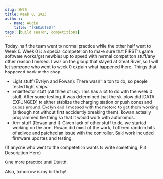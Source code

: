 ```yaml
---
slug: BW7S
title: Week 0, 2023
authors:
  - name: Augie
    title: "[REDACTED]"
tags: [build season, competitions]
---
```


Today, half the team went to normal practice while the other half went to Week 0. Week 0 is a special competetion to make sure that FIRST's game software works/get newbies up to speed with normal competiton stuff/any other reason I missed. I was on the group that stayed at Great River, so I will let someone who went to week 0 explain what happened there. Things that happened back at the shop:
* Light stuff (Evelyn and Rowan): There wasn't a ton to do, so people tested light strips.
* Endeffector stuff (All three of us): This has a lot to do with the week 0 stuff. After some testing, it was determined that the ski plow did [DATA EXPUNGED] to either stablize the charging station or push cones and cubes around. Evelyn and I messed with the motore to get them working (although not without first accidently breaking them). Rowan actually programmed the thing so that it would work with autonomos. 
* Arm stuff (Rowan and I): Given lack of other stuff to do, we started working on the arm. Rowan did most of the work, I offered random bits of adivce and patched an issue with the controller. Said work included firmware updates and testing. 

(If anyone who went to the competetion wants to write something, Put Description Here).

One more practice until Duluth. 

Also, tomorrow is my birthday!